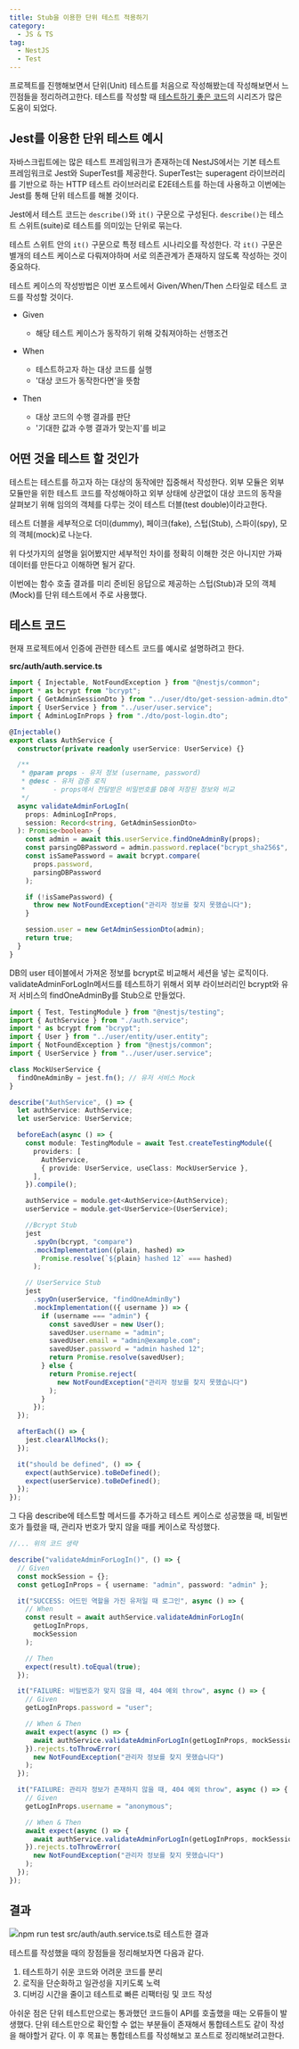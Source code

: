 ```yaml
---
title: Stub을 이용한 단위 테스트 적용하기
category:
  - JS & TS
tag:
  - NestJS
  - Test
---
```


프로젝트를 진행해보면서 단위(Unit) 테스트를 처음으로 작성해봤는데 작성해보면서 느낀점들을 정리하려고한다.
테스트를 작성할 때 [테스트하기 좋은 코드](https://jojoldu.tistory.com/683?category=1036934)의 시리즈가
많은 도움이 되었다.

## Jest를 이용한 단위 테스트 예시

자바스크립트에는 많은 테스트 프레임워크가 존재하는데 NestJS에서는 기본 테스트 프레임워크로 Jest와 SuperTest를 제공한다.
SuperTest는 superagent 라이브러리를 기반으로 하는 HTTP 테스트 라이브러리로 E2E테스트를 하는데
사용하고 이번에는 Jest를 통해 단위 테스트를 해볼 것이다.

Jest에서 테스트 코드는 `describe()`와 `it()` 구문으로 구성된다.
`describe()`는 테스트 스위트(suite)로 테스트를 의미있는 단위로 묶는다.

테스트 스위트 안의 `it()` 구문으로 특정 테스트 시나리오를 작성한다.
각 `it()` 구문은 별개의 테스트 케이스로 다뤄져야하며 서로 의존관계가 존재하지 않도록 작성하는 것이 중요하다.

테스트 케이스의 작성방법은 이번 포스트에서 Given/When/Then 스타일로 테스트 코드를 작성할 것이다.

- Given

  - 해당 테스트 케이스가 동작하기 위해 갖춰져야하는 선행조건

- When

  - 테스트하고자 하는 대상 코드를 실행
  - '대상 코드가 동작한다면'을 뜻함

- Then

  - 대상 코드의 수행 결과를 판단
  - '기대한 값과 수행 결과가 맞는지'를 비교

## 어떤 것을 테스트 할 것인가

테스트는 테스트를 하고자 하는 대상의 동작에만 집중해서 작성한다.
외부 모듈은 외부 모듈만을 위한 테스트 코드를 작성해야하고 외부 상태에 상관없이
대상 코드의 동작을 살펴보기 위해 임의의 객체를 다루는 것이 테스트 더블(test double)이라고한다.

테스트 더블을 세부적으로 더미(dummy), 페이크(fake), 스텁(Stub), 스파이(spy), 모의 객체(mock)로 나눈다.

위 다섯가지의 설명을 읽어봤지만 세부적인 차이를 정확히 이해한 것은 아니지만 가짜 데이터를 만든다고 이해하면 될거 같다.

이번에는 함수 호출 결과를 미리 준비된 응답으로 제공하는 스텁(Stub)과 모의 객체(Mock)를 단위 테스트에서 주로 사용했다.

## 테스트 코드

현재 프로젝트에서 인증에 관련한 테스트 코드를 예시로 설명하려고 한다.

**src/auth/auth.service.ts**

```ts
import { Injectable, NotFoundException } from "@nestjs/common";
import * as bcrypt from "bcrypt";
import { GetAdminSessionDto } from "../user/dto/get-session-admin.dto";
import { UserService } from "../user/user.service";
import { AdminLogInProps } from "./dto/post-login.dto";

@Injectable()
export class AuthService {
  constructor(private readonly userService: UserService) {}

  /**
   * @param props - 유저 정보 (username, password)
   * @desc - 유저 검증 로직
   *       - props에서 전달받은 비밀번호를 DB에 저장된 정보와 비교
   */
  async validateAdminForLogIn(
    props: AdminLogInProps,
    session: Record<string, GetAdminSessionDto>
  ): Promise<boolean> {
    const admin = await this.userService.findOneAdminBy(props);
    const parsingDBPassword = admin.password.replace("bcrypt_sha256$", "");
    const isSamePassword = await bcrypt.compare(
      props.password,
      parsingDBPassword
    );

    if (!isSamePassword) {
      throw new NotFoundException("관리자 정보를 찾지 못했습니다");
    }

    session.user = new GetAdminSessionDto(admin);
    return true;
  }
}
```

DB의 user 테이블에서 가져온 정보를 bcrypt로 비교해서 세션을 넣는 로직이다.
validateAdminForLogIn메서드를 테스트하기 위해서 외부 라이브러리인 bcrypt와
유저 서비스의 findOneAdminBy를 Stub으로 만들었다.

```ts
import { Test, TestingModule } from "@nestjs/testing";
import { AuthService } from "./auth.service";
import * as bcrypt from "bcrypt";
import { User } from "../user/entity/user.entity";
import { NotFoundException } from "@nestjs/common";
import { UserService } from "../user/user.service";

class MockUserService {
  findOneAdminBy = jest.fn(); // 유저 서비스 Mock
}

describe("AuthService", () => {
  let authService: AuthService;
  let userService: UserService;

  beforeEach(async () => {
    const module: TestingModule = await Test.createTestingModule({
      providers: [
        AuthService,
        { provide: UserService, useClass: MockUserService },
      ],
    }).compile();

    authService = module.get<AuthService>(AuthService);
    userService = module.get<UserService>(UserService);

    //Bcrypt Stub
    jest
      .spyOn(bcrypt, "compare")
      .mockImplementation((plain, hashed) =>
        Promise.resolve(`${plain} hashed 12` === hashed)
      );

    // UserService Stub
    jest
      .spyOn(userService, "findOneAdminBy")
      .mockImplementation(({ username }) => {
        if (username === "admin") {
          const savedUser = new User();
          savedUser.username = "admin";
          savedUser.email = "admin@example.com";
          savedUser.password = "admin hashed 12";
          return Promise.resolve(savedUser);
        } else {
          return Promise.reject(
            new NotFoundException("관리자 정보를 찾지 못했습니다")
          );
        }
      });
  });

  afterEach(() => {
    jest.clearAllMocks();
  });

  it("should be defined", () => {
    expect(authService).toBeDefined();
    expect(userService).toBeDefined();
  });
});
```

그 다음 describe에 테스트할 메서드를 추가하고 테스트 케이스로
성공했을 때, 비밀번호가 틀렸을 때, 관리자 번호가 맞지 않을 때를 케이스로 작성했다.

```ts
//... 위의 코드 생략

describe("validateAdminForLogIn()", () => {
  // Given
  const mockSession = {};
  const getLogInProps = { username: "admin", password: "admin" };

  it("SUCCESS: 어드민 역할을 가진 유저일 때 로그인", async () => {
    // When
    const result = await authService.validateAdminForLogIn(
      getLogInProps,
      mockSession
    );

    // Then
    expect(result).toEqual(true);
  });

  it("FAILURE: 비밀번호가 맞지 않을 때, 404 예외 throw", async () => {
    // Given
    getLogInProps.password = "user";

    // When & Then
    await expect(async () => {
      await authService.validateAdminForLogIn(getLogInProps, mockSession);
    }).rejects.toThrowError(
      new NotFoundException("관리자 정보를 찾지 못했습니다")
    );
  });

  it("FAILURE: 관리자 정보가 존재하지 않을 때, 404 예외 throw", async () => {
    // Given
    getLogInProps.username = "anonymous";

    // When & Then
    await expect(async () => {
      await authService.validateAdminForLogIn(getLogInProps, mockSession);
    }).rejects.toThrowError(
      new NotFoundException("관리자 정보를 찾지 못했습니다")
    );
  });
});
```

## 결과

![`npm run test src/auth/auth.service.ts`로 테스트한 결과](https://github.com/Zamoca42/blog/assets/96982072/6364832a-f584-436f-929b-e09ffbe3208e)

테스트를 작성했을 때의 장점들을 정리해보자면 다음과 같다.

1. 테스트하기 쉬운 코드와 어려운 코드를 분리
2. 로직을 단순화하고 일관성을 지키도록 노력
3. 디버깅 시간을 줄이고 테스트로 빠른 리팩터링 및 코드 작성

아쉬운 점은 단위 테스트만으로는 통과했던 코드들이 API를 호출했을 때는 오류들이 발생했다.
단위 테스트만으로 확인할 수 없는 부분들이 존재해서 통합테스트도 같이 작성을 해야할거 같다.
이 후 목표는 통합테스트를 작성해보고 포스트로 정리해보려고한다.
